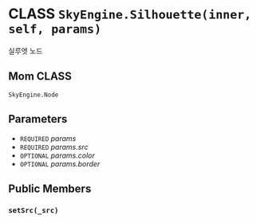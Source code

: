 # CLASS `SkyEngine.Silhouette(inner, self, params)`
실루엣 노드

## Mom CLASS
`SkyEngine.Node`

## Parameters
* `REQUIRED` *params*
* `REQUIRED` *params.src*
* `OPTIONAL` *params.color*
* `OPTIONAL` *params.border*

## Public Members

### `setSrc(_src)`
